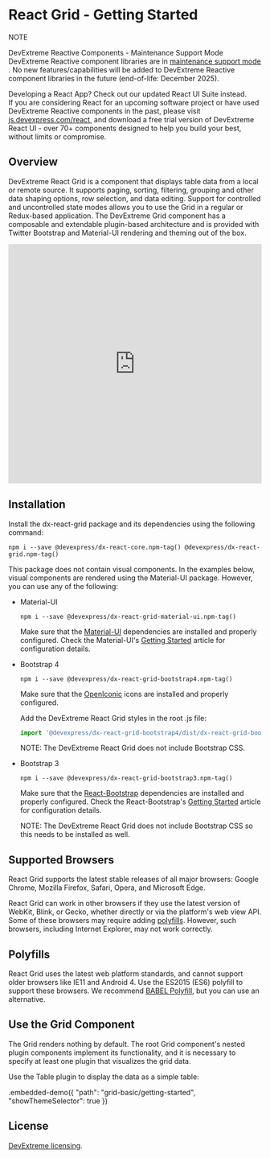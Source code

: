 # React Grid - Getting Started

<div class="alert-note">
      <div>
      <div class="note-start">NOTE</div>
          <p>
            <div class="part-title">DevExtreme Reactive Components - Maintenance Support Mode</div>
            DevExtreme Reactive component libraries are in <a
               href="https://github.com/DevExpress/devextreme-reactive/blob/master/README.md"
               target="_blank"
               rel="noopener noreferrer"
            >
              maintenance support mode
            </a>.
            No new features/capabilities will be added to DevExtreme Reactive component
            libraries in the future (end-of-life: December 2025).
          </p>
          <p>
            <div class="part-title">Developing a React App? Check out our updated React UI Suite instead.</div>
            If you are considering React for an upcoming software project or
            have used DevExtreme Reactive components in the past, please visit&nbsp;
            <a
              href="https://js.devexpress.com/react/"
              target="_blank"
              rel="noopener noreferrer"
            >
              js.devexpress.com/react
            </a>
            &nbsp;and download a free trial version of DevExtreme React UI - over 70+ components
            designed to help you build your best, without limits or compromise.
          </p>
      </div>
    </div>

## Overview

DevExtreme React Grid is a component that displays table data from a local or remote source. It supports paging, sorting, filtering, grouping and other data shaping options, row selection, and data editing. Support for controlled and uncontrolled state modes allows you to use the Grid in a regular or Redux-based application. The DevExtreme Grid component has a composable and extendable plugin-based architecture and is provided with Twitter Bootstrap and Material-UI rendering and theming out of the box.

<iframe width="100%" height="476" src="https://www.youtube.com/embed/IMtc0muUVLE" frameborder="0" allow="accelerometer; autoplay; encrypted-media; gyroscope; picture-in-picture" allowfullscreen="" style="border: 0;"></iframe>

## Installation

Install the dx-react-grid package and its dependencies using the following command:

```
npm i --save @devexpress/dx-react-core.npm-tag() @devexpress/dx-react-grid.npm-tag()
```

This package does not contain visual components. In the examples below, visual components are rendered using the Material-UI package. However, you can use any of the following:

- Material-UI

  ```
  npm i --save @devexpress/dx-react-grid-material-ui.npm-tag()
  ```

  Make sure that the [Material-UI](https://material-ui.com/) dependencies are installed and properly configured. Check the Material-UI's [Getting Started](https://material-ui.com/getting-started/installation) article for configuration details.

- Bootstrap 4

  ```
  npm i --save @devexpress/dx-react-grid-bootstrap4.npm-tag()
  ```

  Make sure that the [OpenIconic](https://useiconic.com/open) icons are installed and properly configured.

  Add the DevExtreme React Grid styles in the root .js file:

  ```js
  import '@devexpress/dx-react-grid-bootstrap4/dist/dx-react-grid-bootstrap4.css';
  ```

  NOTE: The DevExtreme React Grid does not include Bootstrap CSS.

- Bootstrap 3

  ```
  npm i --save @devexpress/dx-react-grid-bootstrap3.npm-tag()
  ```

  Make sure that the [React-Bootstrap](https://react-bootstrap.github.io) dependencies are installed and properly configured. Check the React-Bootstrap's [Getting Started](https://react-bootstrap.github.io/getting-started/introduction) article for configuration details.

  NOTE: The DevExtreme React Grid does not include Bootstrap CSS so this needs to be installed as well.

## Supported Browsers

React Grid supports the latest stable releases of all major browsers: Google Chrome, Mozilla Firefox, Safari, Opera, and Microsoft Edge.

React Grid can work in other browsers if they use the latest version of WebKit, Blink, or Gecko, whether directly or via the platform's web view API. Some of these browsers may require adding [polyfills](#polyfills). However, such browsers, including Internet Explorer, may not work correctly.

## Polyfills

React Grid uses the latest web platform standards, and cannot support older browsers like IE11 and Android 4. Use the ES2015 (ES6) polyfill to support these browsers. We recommend [BABEL Polyfill](https://babeljs.io/docs/usage/polyfill/), but you can use an alternative.

## Use the Grid Component

The Grid renders nothing by default. The root Grid component's nested plugin components implement its functionality, and it is necessary to specify at least one plugin that visualizes the grid data.

Use the Table plugin to display the data as a simple table:

.embedded-demo({ "path": "grid-basic/getting-started", "showThemeSelector": true })

## License

[DevExtreme licensing](https://js.devexpress.com/licensing/).
